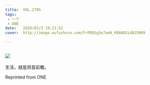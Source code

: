 ```yaml
---
title:	VOL.2705
tags:
 - 一个
 - ONE
date:	2020/03/3 19:21:52
cover:	http://image.wufazhuce.com/FrPDDSgSe7aeN_KRAHDGi4B250R9

---
```

![](http://image.wufazhuce.com/FrPDDSgSe7aeN_KRAHDGi4B250R9)
---

生活，就是昂首前瞻。
 
Reprinted from ONE
